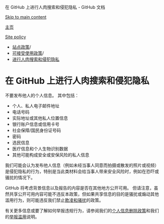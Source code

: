 在 GitHub 上进行人肉搜索和侵犯隐私 - GitHub 文档

[Skip to main content](#main-content)

[主页](/zh)

[Site policy](/zh/site-policy)

* [站点政策](/zh/site-policy)/
* [可接受使用政策](/zh/site-policy/acceptable-use-policies)/
* [进行人肉搜索和侵犯隐私](/zh/site-policy/acceptable-use-policies/github-doxxing-and-invasion-of-privacy)

在 GitHub 上进行人肉搜索和侵犯隐私
==========

不要发布他人的个人信息。 其中包括：

* 个人、私人电子邮件地址
* 电话号码
* 实际地址或其他私人位置信息
* 银行账户信息或信用卡号
* 社会保障/国民身份证号码
* 密码
* 选民信息
* 医疗信息和个人生物识别数据
* 其他可能构成安全或安保风险的私人信息

我们可能会认为发布他人信息（例如未经当事人同意而拍摄或散发的照片或视频）是侵犯隐私的行为，特别是当此类材料会给当事人带来安全风险时，例如在恐吓或骚扰的情况下。

GitHub 将考虑背景信息以及报告的内容是否在其他地方公开可用。 但请注意，虽然共享公开可用内容可能不违反本政策，但如果共享信息的目的是骚扰或煽动其他滥用行为，则可能违反我们禁止[欺凌和骚扰](/zh/site-policy/acceptable-use-policies/github-bullying-and-harassment)的政策。

有关更多信息或要了解如何举报违规行为，请参阅我们的[个人信息删除政策](/zh/site-policy/content-removal-policies/github-private-information-removal-policy)和我们的[举报滥用](/zh/communities/maintaining-your-safety-on-github/reporting-abuse-or-spam)说明。
